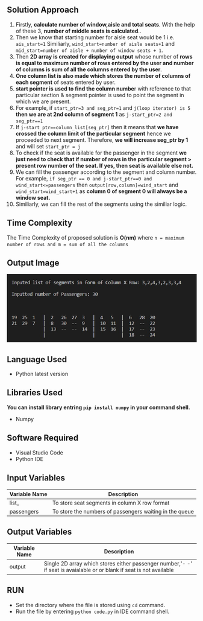 ## Solution Approach
1) Firstly, **calculate number of window,aisle and total seats**. With the help of these 3, **number of middle seats is calculated**..
2) Then we know that starting number for aisle seat would be 1 i.e. `ais_start=1`
Similiarly, `wind_start=number of aisle seats+1` and `mid_start=number of aisle + number of window seats + 1`.
3) Then **2D array is created for displaying output** whose number of **rows is equal to maximum number of rows entered by the user and number of columns is sum of all the columns entered by the user**.
4) **One column list is also made which stores the number of columns of each segment** of seats entered by user.
5) **start pointer is used to find the column numbe**r with reference to that particular section & segment pointer is used to point the segment in which we are present.
6) For example, if `start_ptr=3 and seg_ptr=1` and `j(loop iterator) is 5` **then we are at 2nd column of segment 1** as `j-start_ptr=2 and seg_ptr==1`
7) If `j-start_ptr==column_list[seg_ptr]` then it means that **we have crossed the column limit of the particular segment** hence we proceeded to next segment. Therefore, **we will increase seg_ptr by 1** and will set `start_ptr = j`
8) To check if the seat is available for the passenger in the segment **we just need to check that if number of rows in the particular segment > present row number of the seat. If yes, then seat is available else not.**
9) We can fill the passenger according to the segment and column number. For example, `if seg_ptr == 0 and j-start_ptr==0 and wind_start<=passengers` then `output[row,column]=wind_start` and `wind_start=wind_start+1` as **column 0 of segment 0 will always be a window seat.**
8) Similiarly, we can fill the rest of the segments using the similiar logic.

## Time Complexity
The Time Complexity of proposed solution is **O(nm)** where `n = maximum number of rows and m = sum of all the columns`

## Output Image
![Output Image](output.jpg)

## Language Used
- Python latest version

## Libraries Used
**You can install library entring `pip install numpy` in your command shell.**
- Numpy

## Software Required

- Visual Studio Code
- Python IDE

## Input Variables 

| Variable Name | Description |
| ------ | ------ |
| list_ | To store seat segments in column X row format |
| passengers |  To store the numbers of passengers waiting in the queue  |

## Output Variables

| Variable Name | Description |
| ------ | ------ |
| output | Single 2D array which stores either passenger number,'- -' if seat is avaialable or or blank if seat is not available  |

## RUN

- Set the directory where the file is stored using `cd` command.
- Run the file by entering `python code.py` in IDE command shell.
